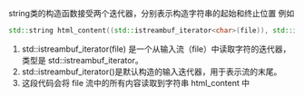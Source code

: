 string类的构造函数接受两个迭代器，分别表示构造字符串的起始和终止位置
例如
```cpp
std::string html_content((std::istreambuf_iterator<char>(file)), std::istreambuf_iterator<char>());
```

1. std::istreambuf_iterator<char>(file) 是一个从输入流（file）中读取字符的迭代器，类型是 std::istreambuf_iterator<char>。
2. std::istreambuf_iterator<char>()是默认构造的输入迭代器，用于表示流的末尾。
3. 这段代码会将 file 流中的所有内容读取到字符串 html_content 中